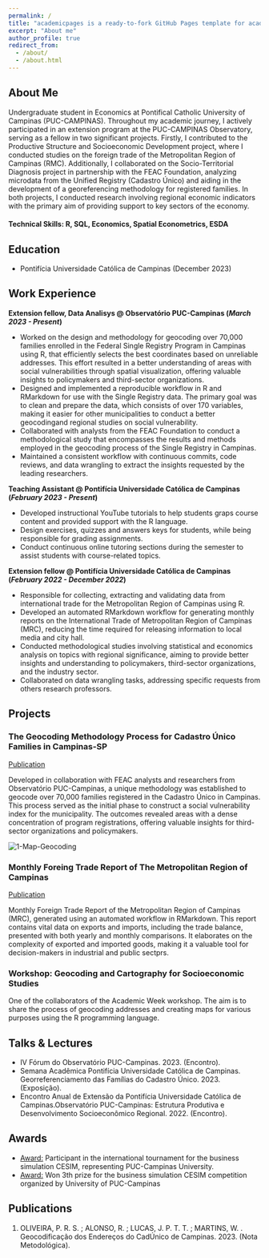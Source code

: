 ```yaml
---
permalink: /
title: "academicpages is a ready-to-fork GitHub Pages template for academic personal websites"
excerpt: "About me"
author_profile: true
redirect_from: 
  - /about/
  - /about.html
---
```


## About Me
Undergraduate student in Economics at Pontifical Catholic University of Campinas (PUC-CAMPINAS). Throughout my academic journey, I actively participated in an extension program at the PUC-CAMPINAS Observatory, serving as a fellow in two significant projects. Firstly, I contributed to the Productive Structure and Socioeconomic Development project, where I conducted studies on the foreign trade of the Metropolitan Region of Campinas (RMC). Additionally, I collaborated on the Socio-Territorial Diagnosis project in partnership with the FEAC Foundation, analyzing microdata from the Unified Registry (Cadastro Único) and aiding in the development of a georeferencing methodology for registered families. In both projects, I conducted research involving regional economic indicators with the primary aim of providing support to key sectors of the economy.

#### Technical Skills: R, SQL, Economics, Spatial Econometrics, ESDA

## Education
- Pontifícia Universidade Católica de Campinas (December 2023)

## Work Experience
**Extension fellow, Data Analisys @ Observatório PUC-Campinas (_March 2023 - Present_)**
- Worked on the design and methodology for geocoding over 70,000 families enrolled in the Federal Single Registry Program in Campinas using R, that efficiently selects the best coordinates based on unreliable addresses. This effort resulted in a better understanding of areas with social vulnerabilities through spatial visualization, offering valuable insights to policymakers and third-sector organizations.
- Designed and implemented a reproducible workflow in R and RMarkdown for use with the Single Registry data. The primary goal was to clean and prepare the data, which consists of over 170 variables, making it easier for other municipalities to conduct a better geocodingand regional studies on social vulnerability.
- Collaborated with analysts from the FEAC Foundation to conduct a methodological study that encompasses the results and methods employed in the geocoding process of the Single Registry in Campinas.
- Maintained a consistent workflow with continuous commits, code reviews, and data wrangling to extract the insights requested by the leading researchers.

**Teaching Assistant @ Pontifícia Universidade Católica de Campinas (_February 2023 - Present_)**
- Developed instructional YouTube tutorials to help students graps course content and provided support with the R language.
- Design exercises, quizzes and answers keys for students, while being responsible for grading assignments.
- Conduct continuous online tutoring sections during the semester to assist students with course-related topics.

**Extension fellow @ Pontifícia Universidade Católica de Campinas (_February 2022 - December 2022_)**
- Responsible for collecting, extracting and validating data from international trade for the Metropolitan Region of Campinas using R.
- Developed an automated RMarkdown workflow for generating monthly reports on the International Trade of Metropolitan Region of Campinas (MRC), reducing the time required for releasing information to local media and city hall.
- Conducted methodological studies involving statistical and economics analysis on topics with regional significance, aiming to provide better insights and understanding to policymakers, third-sector organizations, and the industry sector.
- Collaborated on data wrangling tasks, addressing specific requests from others research professors. 

## Projects
### The Geocoding Methodology Process for Cadastro Único Families in Campinas-SP
[Publication](https://feac.org.br/wp-content/uploads/2023/10/Geocodificacao_FEAC.pdf?portfolioCats=3105#new_tab)

Developed in collaboration with FEAC analysts and researchers from Observatório PUC-Campinas, a unique methodology was established to geocode over 70,000 families registered in the Cadastro Único in Campinas. This process served as the initial phase to construct a social vulnerability index for the municipality. The outcomes revealed areas with a dense concentration of program registrations, offering valuable insights for third-sector organizations and policymakers.


<img src="/assets/1-Map-Geocoding.jpeg" alt="1-Map-Geocoding" />

### Monthly Foreing Trade Report of The Metropolitan Region of Campinas
[Publication](https://observatorio.puc-campinas.edu.br/informativo-mensal-balanca-comercial-da-regiao-metropolitana-de-campinas-volume-5-n-06-2022/)

Monthly Foreign Trade Report of the Metropolitan Region of Campinas (MRC), generated using an automated workflow in RMarkdown. This report contains vital data on exports and imports, including the trade balance, presented with both yearly and monthly comparisons. It elaborates on the complexity of exported and imported goods, making it a valuable tool for decision-makers in industrial and public sectprs.


### Workshop: Geocoding and Cartography for Socioeconomic Studies

One of the collaborators of the Academic Week workshop. The aim is to share the process of geocoding addresses and creating maps for various purposes using the R programming language.


## Talks & Lectures
- IV Fórum do Observatório PUC-Campinas. 2023. (Encontro).
- Semana Acadêmica Pontifícia Universidade Católica de Campinas. Georreferenciamento das Famílias do Cadastro Único. 2023. (Exposição).
- Encontro Anual de Extensão da Pontifícia Universidade Católica de Campinas.Observatório PUC-Campinas: Estrutura Produtiva e Desenvolvimento Socioeconômico Regional. 2022. (Encontro).

## Awards
- [Award:](https://www.puc-campinas.edu.br/estudantes-da-puc-campinas-vencem-etapa-continental-e-vao-disputar-mundial-de-simulacao-de-negocios/) Participant in the international tournament for the business simulation CESIM, representing PUC-Campinas University.
- [Award:](https://www.puc-campinas.edu.br/puc-campinas-e-cbyk-anunciam-vencedores-de-torneio-de-simulacao-de-negocios/) Won 3th prize for the business simulation CESIM competition organized by University  of PUC-Campinas

## Publications
1. OLIVEIRA, P. R. S. ; ALONSO, R. ; LUCAS, J. P. T. T. ; MARTINS, W. . Geocodificação dos Endereços do CadÚnico de Campinas. 2023. (Nota Metodológica).
